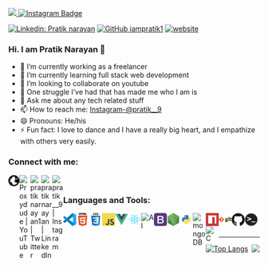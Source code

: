 <a href="https://twitter.com/iampratik2021" ><img src="https://img.shields.io/twitter/follow/iampratik2021.svg?style=social" /> </a>
[![Instagram Badge](https://img.shields.io/badge/-@pratik__9-red?style=flat&logo=instagram&logoColor=white&link=https://instagram.com/pratik__9/)](https://instagram.com/pratik__9)

[![Linkedin: Pratik narayan](https://img.shields.io/badge/-PratikNarayan-blue?style=flat-square&logo=Linkedin&logoColor=white&link=https://www.linkedin.com/in/pratik-narayan-b49141202/)](https://www.linkedin.com/in/pratik-narayan-b49141202/)
[![GitHub iampratik1](https://img.shields.io/github/followers/iampratik1?label=follow&style=social)](https://github.com/iampratik1)
[![website](https://img.shields.io/badge/PortfolioWebsite-2648ff?style=flat-square&logo=google-chrome)](https://tricallyweb.in)


### Hi. I am Pratik Narayan 👋

- 🔭 I’m currently working as a freelancer
- 🌱 I’m currently learning full stack web development
- 👯 I’m looking to collaborate on youtube
- 🤔 One struggle I’ve had that has made me who I am is 
- 💬 Ask me about any tech related stuff
- 📫 How to reach me: [Instagram-@pratik__9](https://www.instagram.com/pratik__9/)
- 😄 Pronouns: He/his
- ⚡ Fun fact: I love to dance and I have a really big heart, and I empathize with others very easily.
### Connect with me:


[<img align="left" alt="tricallyweb.in" width="22px" src="https://raw.githubusercontent.com/iconic/open-iconic/master/svg/globe.svg" />](https://tricallyweb.in/)
[<img align="left" alt="Proxydude | YouTube" width="22px" src="https://cdn.jsdelivr.net/npm/simple-icons@v3/icons/youtube.svg" />](https://www.youtube.com/channel/UCp8tuOD6NkAR99NbmuD1EfQ)
[<img align="left" alt="pratiknarayan1 | Twitter" width="22px" src="https://cdn.jsdelivr.net/npm/simple-icons@v3/icons/twitter.svg" />](https://twitter.com/pratiknarayan1)
[<img align="left" alt="pratik narayan | LinkedIn" width="22px" src="https://cdn.jsdelivr.net/npm/simple-icons@v3/icons/linkedin.svg" />](https://www.linkedin.com/in/pratik-narayan-b49141202)
[<img align="left" alt="pratik__9 | Instagram" width="22px" src="https://cdn.jsdelivr.net/npm/simple-icons@v3/icons/instagram.svg" />](https://www.instagram.com/pratik__9/)

<br />

 ### Languages and Tools:

<img align="left" alt="Visual Studio Code" width="26px" src="https://raw.githubusercontent.com/github/explore/80688e429a7d4ef2fca1e82350fe8e3517d3494d/topics/visual-studio-code/visual-studio-code.png" />
<img align="left" alt="HTML5" width="26px" src="https://raw.githubusercontent.com/github/explore/80688e429a7d4ef2fca1e82350fe8e3517d3494d/topics/html/html.png" />
<img align="left" alt="CSS3" width="26px" src="https://raw.githubusercontent.com/github/explore/80688e429a7d4ef2fca1e82350fe8e3517d3494d/topics/css/css.png" />
<img align="left" alt="JavaScript" width="26px" src="https://raw.githubusercontent.com/github/explore/80688e429a7d4ef2fca1e82350fe8e3517d3494d/topics/javascript/javascript.png" />
<img align="left" alt="Vue" width="26px" src="https://raw.githubusercontent.com/github/explore/80688e429a7d4ef2fca1e82350fe8e3517d3494d/topics/vue/vue.png" />
<img align="left" alt="React" width="26px" src="https://raw.githubusercontent.com/github/explore/80688e429a7d4ef2fca1e82350fe8e3517d3494d/topics/react/react.png" />
<img align="left" alt="AI" width="26px" src="https://www.freeiconspng.com/thumbs/ai-icon/adobe-illustrator-icon-png-1.png" />
<img align="left" alt="Bootstrap" width="26px" src="https://raw.githubusercontent.com/github/explore/80688e429a7d4ef2fca1e82350fe8e3517d3494d/topics/bootstrap/bootstrap.png" />
<img align="left" alt="Node.js" width="26px" src="https://raw.githubusercontent.com/github/explore/80688e429a7d4ef2fca1e82350fe8e3517d3494d/topics/nodejs/nodejs.png" />
<img align="left" alt="Python" width="26px" src="https://raw.githubusercontent.com/github/explore/361e2821e2dea67711cde99c9c40ed357061cf27/topics/python/python.png" />
<img align="left" alt="mongoDB" width="26px" src="https://img.icons8.com/color/452/mongodb.png" />
<img align="left" alt="Npm" width="26px" src="https://raw.githubusercontent.com/github/explore/80688e429a7d4ef2fca1e82350fe8e3517d3494d/topics/npm/npm.png" />
<img align="left" alt="Git" width="26px" src="https://raw.githubusercontent.com/github/explore/80688e429a7d4ef2fca1e82350fe8e3517d3494d/topics/git/git.png" />
<img align="left" alt="GitHub" width="26px" src="https://raw.githubusercontent.com/github/explore/78df643247d429f6cc873026c0622819ad797942/topics/github/github.png" />
<img align="left" alt="Terminal" width="26px" src="https://raw.githubusercontent.com/github/explore/80688e429a7d4ef2fca1e82350fe8e3517d3494d/topics/terminal/terminal.png" />
<img align="left" alt="C" width="26px" src="https://cdn.iconscout.com/icon/free/png-512/c-programming-569564.png" />

<br />
<br />

---
[![Top Langs](https://github-readme-stats.vercel.app/api/top-langs/?username=iampratik1&theme=radical&langs_count=8)](https://github.com/iampratik1/github-readme-stats)
<img align="right" src ="https://github-readme-stats.vercel.app/api?username=iampratik1&&show_icons=true&title_color=ffffff&icon_color=bb2acf&text_color=daf7dc&bg_color=151515">



